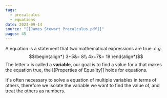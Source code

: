 ```yaml
---
tags:
  - precalculus
  - equations
date: 2023-09-14
source: "[[James Stewart Precalculus.pdf]]"
pages: 45
---
```

A equation is a statement that two mathematical expressions are true:
$e.g.$
$$\begin{align*}
3+5&= 8\\
4x+7&= 19
\end{align*}$$
The letter $x$ is called a **variable**, our goal is to find a value for $x$ that makes the equation true, the [[Properties of Equality]] holds for equations.

It's often necessary to solve a equation of multiple variables in terms of others, therefore we isolate the variable we want to find the value of, and treat the others as numbers.